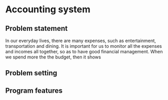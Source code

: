 # Accounting system


## Problem statement

In our everyday lives, there are many expenses, such as entertainment, transportation and dining. It is important for us to monitor all the expenses and incomes all together, so as to have good financial management. When we spend more the the budget, then it shows

## Problem setting



## Program features

